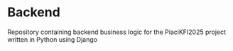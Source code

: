 # Backend
Repository containing backend business logic for the PiaciKFI2025 project written in Python using Django
